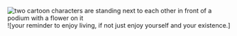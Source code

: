 <img src="https://media1.tenor.com/m/s9qHTFkmwXUAAAAC/vee-dandys-world-dandys-world.gif" alt="two cartoon characters are standing next to each other in front of a podium with a flower on it"/>![your reminder to enjoy living, if not just enjoy yourself and your existence.]
